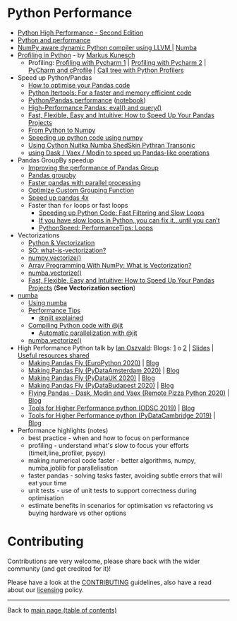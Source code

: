 # Python Performance

- [Python High Performance - Second Edition](https://github.com/PacktPublishing/Python-High-Performance-Second-Edition)
- [Python and performance](https://github.com/ameroueh/performance)
- [NumPy aware dynamic Python compiler using LLVM ](https://github.com/ameroueh/numba) | [Numba](http://numba.pydata.org/)
- [Profiling in Python](https://github.com/mkunesch/profiling-talk) - by [Markus Kunesch](https://github.com/mkunesch)
  - Profiling: [Profiling with Pycharm 1](https://stackoverflow.com/questions/32926847/profiling-a-python-program-with-pycharm-or-any-other-ide#32926882) | [Profiling with Pycharm 2](https://softwaretester.info/python-profiling-with-pycharm-community-edition/) | [PyCharm and cProfile](https://intellij-support.jetbrains.com/hc/en-us/community/posts/115000057970-Is-there-a-way-to-force-PyCharm-to-use-cProfile-) | [Call tree with Python Profilers](https://stackoverflow.com/questions/4544784/how-can-you-get-the-call-tree-with-python-profilers)
- Speed up Python/Pandas
  - [How to optimise your Pandas code](https://kanoki.org/2019/01/09/how-to-optimize-your-pandas-code/)
  - [Python Itertools: For a faster and memory efficient code](https://kanoki.org/2019/02/08/python-itertools/)
  - [Python/Pandas performance](https://www.youtube.com/results?search_query=%2Bpython+%2Bpandas+%2Bperformance) ([notebook](https://github.com/softhints/python/blob/master/notebooks/pandas/How_to_Optimize_and_Speed_Up_Pandas.ipynb))
  - [High-Performance Pandas: eval() and query()](https://jakevdp.github.io/PythonDataScienceHandbook/03.12-performance-eval-and-query.html)
  - [Fast, Flexible, Easy and Intuitive: How to Speed Up Your Pandas Projects](https://realpython.com/fast-flexible-pandas)
  - [From Python to Numpy](https://www.labri.fr/perso/nrougier/from-python-to-numpy/)
  - [Speeding up python code using numpy](https://www.kdnuggets.com/2019/06/speeding-up-python-code-numpy.html)
  - [Using Cython Nuitka Numba ShedSkin Pythran Transonic](https://twitter.com/ianozsvald/status/1226436048428900353)
  - [using Dask / Vaex / Modin to speed up Pandas-like operations](https://twitter.com/ianozsvald/status/1225748724363780096)
- Pandas GroupBy speedup
  - [Improving the performance of Pandas Group](https://stackoverflow.com/questions/47392758/improving-the-performance-of-pandas-groupby)
  - [Pandas groupby](https://realpython.com/pandas-groupby/)
  - [Faster pandas with parallel processing](https://towardsdatascience.com/faster-pandas-with-parallel-processing-cudf-vs-modin-f2318c594084)
  - [Optimize Custom Grouping Function](https://medium.com/dunder-data/pandas-challenge-001-optimize-custom-grouping-function-44a9f2f321f8)
  - [Speed up pandas 4x](https://www.kdnuggets.com/2019/11/speed-up-pandas-4x.html)
  - Faster than `for` loops or fast loops
    - [Speeding up Python Code: Fast Filtering and Slow Loops](https://towardsdatascience.com/speeding-up-python-code-fast-filtering-and-slow-loops-8e11a09a9c2f)
    - [If you have slow loops in Python, you can fix it…until you can’t](https://www.freecodecamp.org/news/if-you-have-slow-loops-in-python-you-can-fix-it-until-you-cant-3a39e03b6f35/)
    - [PythonSpeed: PerformanceTips: Loops](https://wiki.python.org/moin/PythonSpeed/PerformanceTips#Loops)
- Vectorizations
  - [Python & Vectorization](https://towardsdatascience.com/python-vectorization-5b882eeef658?fbclid=IwAR0sS8uNZlf_iiXw3_qwvUXxh-0UlrJ_nNIFlPJ0hBSHFvGtW2y2fFETqsQ)
  - [SO: what-is-vectorization?](https://stackoverflow.com/questions/1422149/what-is-vectorization)
  - [numpy.vectorize()](https://numpy.org/doc/stable/reference/generated/numpy.vectorize.html)
  - [Array Programming With NumPy: What is Vectorization?](https://realpython.com/numpy-array-programming/#what-is-vectorization)
  - [numba.vectorize()](https://numba.pydata.org/numba-doc/dev/user/vectorize.html)
  - [Fast, Flexible, Easy and Intuitive: How to Speed Up Your Pandas Projects](https://realpython.com/fast-flexible-pandas/) (**See Vectorization section**)
- [numba](http://numba.pydata.org/)
  - [Using numba](https://tedboy.github.io/pandas/enhancingperf/enhancingperf2.html)
  - [Performance Tips](http://numba.pydata.org/numba-doc/latest/user/performance-tips.html)
    - [@njit explained](https://github.com/numba/numba/issues/3523)
  - [Compiling Python code with @jit](https://numba.pydata.org/numba-doc/latest/user/jit.html)
    - [Automatic parallelization with @jit](https://numba.pydata.org/numba-doc/latest/user/parallel.html#numba-parallel)
  - [numba.vectorize()](https://numba.pydata.org/numba-doc/dev/user/vectorize.html)
- High Performance Python talk by [Ian Oszvald](https://twitter.com/ianozsvald/): Blogs: [1](https://ianozsvald.com/2019/11/16/higher-performance-python-at-pydatacambridge-2019/) o [2](https://ianozsvald.com/2019/11/22/higher-performance-python-odsc-2019/)  | [Slides](https://speakerdeck.com/ianozsvald/higher-performance-python-odsc-2019) | [Useful resources shared](https://twitter.com/DataChaz/status/1197608275606413312)
  - [Making Pandas Fly (EuroPython 2020)](https://speakerdeck.com/ianozsvald/making-pandas-fly-europython-2020) | [Blog](https://ianozsvald.com/2020/07/24/making-pandas-fly-at-europython-2020/)
  - [Making Pandas Fly (PyDataAmsterdam 2020)](https://speakerdeck.com/ianozsvald/making-pandas-fly-pydataamsterdam-2020) | [Blog](https://ianozsvald.com/2020/06/23/making-pandas-fly-for-pydataamsterdam-2020/)
  - [Making Pandas Fly (PyDataUK 2020)](https://speakerdeck.com/ianozsvald/pydatauk-making-pandas-fly) | [Blog](https://ianozsvald.com/2020/04/27/flying-pandas-and-making-pandas-fly-virtual-talks-this-weekend-on-faster-data-processing-with-pandas-modin-dask-and-vaex/)
  - [Making Pandas Fly (PyDataBudapest 2020)](https://speakerdeck.com/ianozsvald/making-pandas-fly) | [Blog](https://ianozsvald.com/2020/04/27/flying-pandas-and-making-pandas-fly-virtual-talks-this-weekend-on-faster-data-processing-with-pandas-modin-dask-and-vaex/)
  - [Flying Pandas - Dask, Modin and Vaex (Remote Pizza Python 2020)](https://speakerdeck.com/ianozsvald/flying-pandas-modin-dask-and-vaex) | [Blog](https://ianozsvald.com/2020/04/27/flying-pandas-and-making-pandas-fly-virtual-talks-this-weekend-on-faster-data-processing-with-pandas-modin-dask-and-vaex/)
  - [Tools for Higher Performance python (ODSC 2019)](https://speakerdeck.com/ianozsvald/higher-performance-python-odsc-2019) | [Blog](https://ianozsvald.com/2019/11/22/higher-performance-python-odsc-2019/)
  - [Tools for Higher Performance python (PyDataCambridge 2019)](https://speakerdeck.com/ianozsvald/higher-performance-python) | [Blog](https://ianozsvald.com/2019/11/16/higher-performance-python-at-pydatacambridge-2019/)
- Performance highlights (notes)
  - best practice - when and how to focus on performance
  - profiling - understand what's slow to focus your efforts (timeit,line_profiler, pyspy)
  - making numerical code faster - better algorithms, numpy, numba,joblib for parallelisation
  - faster pandas - solving tasks faster, avoiding subtle errors that will eat your time
  - unit tests - use of unit tests to support correctness during optimisation
  - estimate benefits in scenarios for optimisation vs refactoring vs buying hardware vs other options

# Contributing

Contributions are very welcome, please share back with the wider community (and get credited for it)!

Please have a look at the [CONTRIBUTING](CONTRIBUTING.md) guidelines, also have a read about our [licensing](LICENSE.md) policy.

---

Back to [main page (table of contents)](README.md)